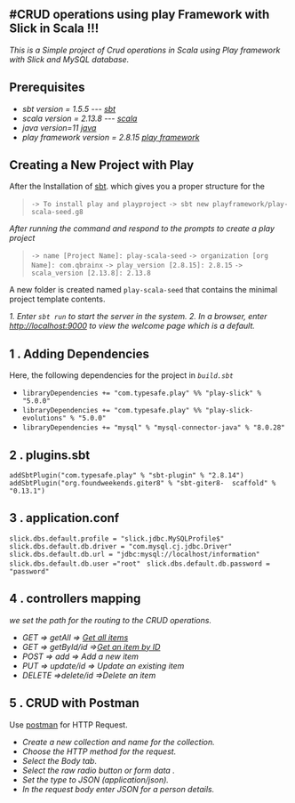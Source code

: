 ## #CRUD operations using play Framework with Slick in Scala !!!

*This is a Simple project of Crud operations in Scala using Play framework with Slick and  MySQL database.*

## Prerequisites

* *sbt version = 1.5.5 --- [sbt](https://www.scala-sbt.org/download.html)*
* *scala version = 2.13.8 --- [scala](https://www.scala-lang.org/download/)*
* *java version=11 [java](https://www.oracle.com/java/technologies/downloads/)*
* *play framework version = 2.8.15 [play framework](https://www.playframework.com/)*

## Creating a New Project with Play

 After the Installation of [sbt](https://www.scala-sbt.org/1.x/docs/Setup.html). which gives you a proper structure for the 

 >`-> To install play and playproject`
>  `-> sbt new playframework/play-scala-seed.g8`

*After running the command and respond to the prompts to create a play project* 

>`-> name [Project Name]: play-scala-seed`
> `-> organization [org Name]: com.qbrainx`
> `-> play_version [2.8.15]: 2.8.15`
>`-> scala_version [2.13.8]: 2.13.8`

A new folder is created named `play-scala-seed` that contains the minimal project template contents.

*1.  Enter  `sbt run`  to start the server in  the system.
2.  In a browser, enter  [http://localhost:9000](http://localhost:9000/)  to view the welcome page which is a default.*


## 1 . Adding Dependencies

Here, the following dependencies for the project in *`build.sbt`*

- `libraryDependencies += "com.typesafe.play" %% "play-slick" % "5.0.0"`
- `libraryDependencies += "com.typesafe.play" %% "play-slick-evolutions" % "5.0.0"`
- `libraryDependencies += "mysql" % "mysql-connector-java" % "8.0.28"`

## 2 . plugins.sbt

`addSbtPlugin("com.typesafe.play" % "sbt-plugin" % "2.8.14")`
`addSbtPlugin("org.foundweekends.giter8" % "sbt-giter8-  scaffold" % "0.13.1")`

## 3 . application.conf

`slick.dbs.default.profile = "slick.jdbc.MySQLProfile$"`  
`slick.dbs.default.db.driver = "com.mysql.cj.jdbc.Driver"`  
`slick.dbs.default.db.url = "jdbc:mysql://localhost/information"`
`slick.dbs.default.db.user ="root" `
`slick.dbs.default.db.password = "password"`

## 4 . controllers mapping

*we set the path for the routing to the CRUD operations.*

- *GET =>  getAll => [Get all items](http://localhost:9000/api/person)*
- *GET => getById/id =>[Get an item by ID](http://localhost:9000/api/person/2)*
- *POST => add => Add a new item*
- *PUT =>   update/id => Update an existing item*
- *DELETE =>delete/id =>Delete an item*

## 5 . CRUD with Postman

 Use [postman](https://www.postman.com/downloads/) for HTTP Request.

- *Create a new collection and name for the collection.*
- *Choose  the HTTP method for the request.*
- *Select the Body tab*.
- *Select the raw radio button or form data .*
- *Set the type to JSON (application/json).*
- *In the request body enter JSON for a person details.*
